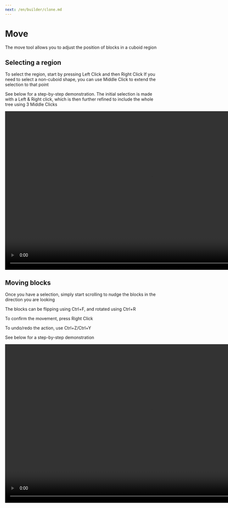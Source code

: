 ```yaml
---
next: /en/builder/clone.md
---
```


# Move

The move tool allows you to adjust the position of blocks in a cuboid region

## Selecting a region

To select the region, start by pressing Left Click and then Right Click
If you need to select a non-cuboid shape, you can use Middle Click to extend the selection to that point

See below for a step-by-step demonstration. The initial selection is made with a Left & Right click, which is then further refined to include the whole tree using 3 Middle Clicks

<video width="960" height="520" controls autoplay loop>
    <source src="/images/BuilderToolSelection.mp4" type="video/mp4">
</video>

## Moving blocks

Once you have a selection, simply start scrolling to nudge the blocks in the direction you are looking

The blocks can be flipping using Ctrl+F, and rotated using Ctrl+R

To confirm the movement, press Right Click

To undo/redo the action, use Ctrl+Z/Ctrl+Y

See below for a step-by-step demonstration

<video width="960" height="520" controls autoplay loop>
    <source src="/images/MoveTool.mp4" type="video/mp4">
</video>
